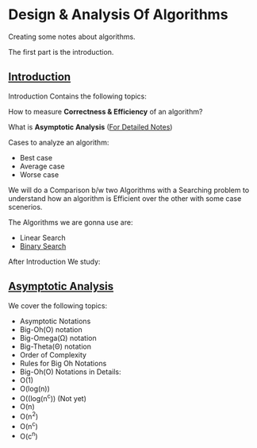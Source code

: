 # Design & Analysis Of Algorithms
Creating some notes about algorithms.

The first part is the introduction.

## [Introduction](https://github.com/Habib0308/Design-Analysis-Of-Algorithms/blob/master/Notes/Introduction.md)

Introduction Contains the following topics:

How to measure **Correctness & Efficiency** of an algorithm?

What is **Asymptotic Analysis** ([For Detailed Notes](https://github.com/Habib0308/Design-Analysis-Of-Algorithms/blob/master/Notes/Asymptotic%20Analysis.md))

Cases to analyze an algorithm:

* Best case
* Average case
* Worse case

We will do a Comparison b/w two Algorithms with a Searching problem to understand how an algorithm is Efficient over the other with some case scenerios.

The Algorithms we are gonna use are:
* Linear Search
* [Binary Search](https://github.com/Habib0308/Design-Analysis-Of-Algorithms/blob/master/Algorithms%20in%20Python/Binary%20Search.md)

After Introduction We study:
## [Asymptotic Analysis](https://github.com/Habib0308/Design-Analysis-Of-Algorithms/blob/master/Notes/Asymptotic%20Analysis.md)
We cover the following topics:
* Asymptotic Notations
* Big-Oh(O) notation
* Big-Omega(Ω) notation
* Big-Theta(Θ) notation
* Order of Complexity
* Rules for Big Oh Notations
* Big-Oh(O) Notations in Details:
* O(1)
* O(log(n))
* O((log(n<sup>c</sup>)) (Not yet)
* O(n)
* O(n<sup>2</sup>)
* O(n<sup>c</sup>)
* O(c<sup>n</sup>)
